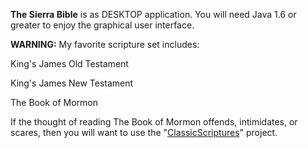**The Sierra Bible** is as DESKTOP application. You will need Java 1.6 or greater to enjoy the graphical user interface.

**WARNING:** My favorite scripture set includes:

King's James Old Testament

King's James New Testament

The Book of Mormon


If the thought of reading The Book of Mormon offends, intimidates, or scares, then you will want to use the "[ClassicScriptures](https://github.com/DoctorQuote/TheBibleProjects/tree/main/ClassicScriptures)" project.
